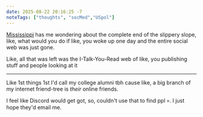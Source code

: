 ```yaml
---
date: 2025-08-22 20:16:25 -7
noteTags: ["thoughts", "socMed","USpol"]
---
```

[Mississippi](https://bsky.social/about/blog/08-22-2025-mississippi-hb1126) has me wondering about the complete end of the slippery slope, like, what would you do if like, you woke up one day and the entire social web was just gone.

Like, all that was left was the I-Talk-You-Read web of like, you publishing stuff and people looking at it
- - -
Like 1st things 1st I'd call my college alumni tbh cause like, a big branch of my internet friend-tree is *their* online friends.

I feel like Discord would get got, so, couldn't use that to find ppl 💀. I just hope they'd email me.